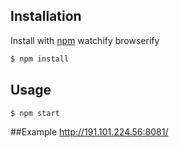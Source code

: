  
## Installation
Install with [npm](https://www.npmjs.com/)
watchify
browserify
```sh
$ npm install
```


## Usage
```sh
$ npm start
```

##Example
http://191.101.224.56:8081/